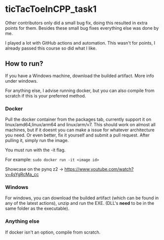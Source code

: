 # ticTacToeInCPP_task1

Other contributors only did a small bug fix, doing this resulted in extra points for them. Besides these small bug fixes everything else was done by me.

I played a lot with GitHub actions and automation. This wasn't for points, I already passed this course so did what I like.

## How to run?

If you have a Windows machine, download the builded artifact. More info under windows.

For anything else, I advise running docker, but you can also compile from scratch if this is your preferred method.

### Docker

Pull the docker container from the packages tab, currently support it on linux/amd64,linux/arm64 and linux/arm/v7. This should work on almost all machines, but if it doesnt you can make a issue for whatever architecture you need. Or even better, fix it yourself and submit a pull request. After pulling it, simply run the image.

You must run with the -it flag.

For example: ```sudo docker run -it <image id>```

Showcase on the pynq z2 -> https://www.youtube.com/watch?v=4sYgRcMa_cc

### Windows

For windows, you can download the builded artifact (which can be found in any of the latest actions), unzip and run the EXE. (DLL's **need** to be in the same folder as the executable).

### Anything else

If docker isn't an option, compile from scratch.
